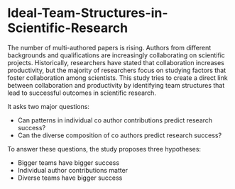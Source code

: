 # Ideal-Team-Structures-in-Scientific-Research
The number of multi-authored papers is rising. Authors from different backgrounds and qualifications are increasingly collaborating on scientific projects. Historically, researchers have stated that collaboration increases productivity, but the majority of researchers focus on studying factors that foster collaboration among scientists. This study tries to create a direct link between collaboration and productivity by identifying team structures that lead to successful outcomes in scientific research. 

It asks two major questions:
- Can patterns in individual co author contributions predict research success?
- Can the diverse composition of co authors predict research success?

To answer these questions, the study proposes three hypotheses:
- Bigger teams have bigger success
- Individual author contributions matter
- Diverse teams have bigger success

